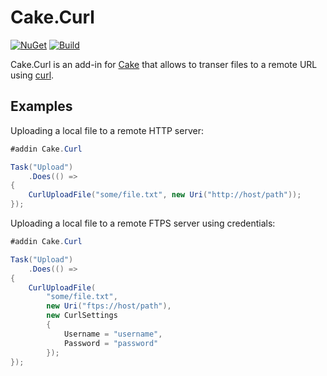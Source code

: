 # Cake.Curl

[![NuGet](https://img.shields.io/nuget/v/Cake.Curl.svg)](https://www.nuget.org/packages/Cake.Curl)
[![Build](https://ci.appveyor.com/api/projects/status/bswuobfgg35c1pxg?svg=true)](https://ci.appveyor.com/project/ecampidoglio/cake-curl)

Cake.Curl is an add-in for [Cake](http://cakebuild.net/) that allows to transer
files to a remote URL using [curl](https://curl.haxx.se).

## Examples

Uploading a local file to a remote HTTP server:

```csharp
#addin Cake.Curl

Task("Upload")
    .Does(() =>
{
    CurlUploadFile("some/file.txt", new Uri("http://host/path"));
});
```
Uploading a local file to a remote FTPS server using credentials:

```csharp
#addin Cake.Curl

Task("Upload")
    .Does(() =>
{
    CurlUploadFile(
        "some/file.txt",
        new Uri("ftps://host/path"),
        new CurlSettings
        {
            Username = "username",
            Password = "password"
        });
});
```
